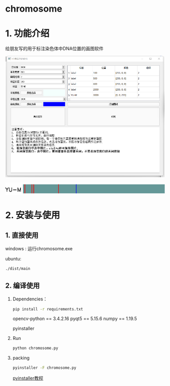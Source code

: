 # chromosome

# 1. 功能介绍

给朋友写的用于标注染色体中DNA位置的画图软件

![01-software](02-images/01-software.png)

![02-DNA](02-images/02-DNA.png)

# 2. 安装与使用

## 1. 直接使用

windows : 运行chromosome.exe

ubuntu: 

```bash
./dist/main
```

## 2. 编译使用

1. Dependencies：

   ```bash
   pip install -r requirements.txt
   ```

   opencv-python == 3.4.2.16
   pyqt5 == 5.15.6
   numpy == 1.19.5

   pyinstaller

2. Run

   ```python
   python chromosome.py
   ```

3. packing

   ```bash
   pyinstaller -F chromosome.py
   ```

   [pyinstaller教程](https://zhangguixin.top/2022/01/01/程序设计/pyinstaller使用/)



